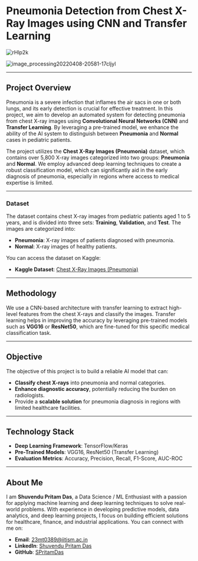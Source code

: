 # Pneumonia Detection from Chest X-Ray Images using CNN and Transfer Learning
![rHlp2k](https://github.com/user-attachments/assets/2b4108a6-d447-4cd0-a91a-93b54f9c42ec)

![image_processing20220408-20581-17cljyl](https://github.com/user-attachments/assets/b4efeb89-2f3b-44b1-be39-2184d934f398)

---

## Project Overview
Pneumonia is a severe infection that inflames the air sacs in one or both lungs, and its early detection is crucial for effective treatment. In this project, we aim to develop an automated system for detecting pneumonia from chest X-ray images using **Convolutional Neural Networks (CNN)** and **Transfer Learning**. By leveraging a pre-trained model, we enhance the ability of the AI system to distinguish between **Pneumonia** and **Normal** cases in pediatric patients.

The project utilizes the **Chest X-Ray Images (Pneumonia)** dataset, which contains over 5,800 X-ray images categorized into two groups: **Pneumonia** and **Normal**. We employ advanced deep learning techniques to create a robust classification model, which can significantly aid in the early diagnosis of pneumonia, especially in regions where access to medical expertise is limited.

---

### Dataset
The dataset contains chest X-ray images from pediatric patients aged 1 to 5 years, and is divided into three sets: **Training**, **Validation**, and **Test**. The images are categorized into:
- **Pneumonia**: X-ray images of patients diagnosed with pneumonia.
- **Normal**: X-ray images of healthy patients.

You can access the dataset on Kaggle:
- **Kaggle Dataset**: [Chest X-Ray Images (Pneumonia)](https://www.kaggle.com/datasets/paultimothymooney/chest-xray-pneumonia)

---

## Methodology
We use a CNN-based architecture with transfer learning to extract high-level features from the chest X-rays and classify the images. Transfer learning helps in improving the accuracy by leveraging pre-trained models such as **VGG16** or **ResNet50**, which are fine-tuned for this specific medical classification task.

---

## Objective
The objective of this project is to build a reliable AI model that can:
- **Classify chest X-rays** into pneumonia and normal categories.
- **Enhance diagnostic accuracy**, potentially reducing the burden on radiologists.
- Provide a **scalable solution** for pneumonia diagnosis in regions with limited healthcare facilities.

---

## Technology Stack
- **Deep Learning Framework**: TensorFlow/Keras
- **Pre-Trained Models**: VGG16, ResNet50 (Transfer Learning)
- **Evaluation Metrics**: Accuracy, Precision, Recall, F1-Score, AUC-ROC

---

## About Me
I am **Shuvendu Pritam Das**, a Data Science / ML Enthusiast with a passion for applying machine learning and deep learning techniques to solve real-world problems. With experience in developing predictive models, data analytics, and deep learning projects, I focus on building efficient solutions for healthcare, finance, and industrial applications. You can connect with me on:
- **Email**: 23mt0389@iitism.ac.in
- **LinkedIn**: [Shuvendu Pritam Das](https://www.linkedin.com/in/shuvendupritamdas)
- **GitHub**: [SPritamDas](https://github.com/SPritamDas)

